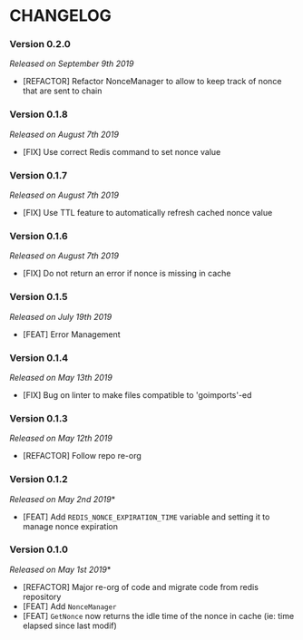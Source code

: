 # CHANGELOG

### Version 0.2.0

*Released on September 9th 2019*

- [REFACTOR] Refactor NonceManager to allow to keep track of nonce that are sent to chain

### Version 0.1.8

*Released on August 7th 2019*

- [FIX] Use correct Redis command to set nonce value

### Version 0.1.7

*Released on August 7th 2019*

- [FIX] Use TTL feature to automatically refresh cached nonce value

### Version 0.1.6

*Released on August 7th 2019*

- [FIX] Do not return an error if nonce is missing in cache

### Version 0.1.5

*Released on July 19th 2019*

- [FEAT] Error Management

### Version 0.1.4

*Released on May 13th 2019*

- [FIX] Bug on linter to make files compatible to 'goimports'-ed

### Version 0.1.3

*Released on May 12th 2019*

- [REFACTOR] Follow repo re-org

### Version 0.1.2

*Released on May 2nd 2019**

- [FEAT] Add `REDIS_NONCE_EXPIRATION_TIME` variable and setting it to manage nonce expiration

### Version 0.1.0

*Released on May 1st 2019**

- [REFACTOR] Major re-org of code and migrate code from redis repository
- [FEAT] Add `NonceManager`
- [FEAT] `GetNonce` now returns the idle time of the nonce in cache (ie: time elapsed since last modif)

